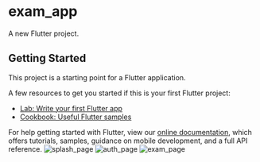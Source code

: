 # exam_app

A new Flutter project.

## Getting Started

This project is a starting point for a Flutter application.

A few resources to get you started if this is your first Flutter project:

- [Lab: Write your first Flutter app](https://flutter.dev/docs/get-started/codelab)
- [Cookbook: Useful Flutter samples](https://flutter.dev/docs/cookbook)

For help getting started with Flutter, view our
[online documentation](https://flutter.dev/docs), which offers tutorials,
samples, guidance on mobile development, and a full API reference.
![splash_page](https://user-images.githubusercontent.com/51680060/154480633-0fadfffe-be64-4522-ad28-581db7cbaceb.PNG)
![auth_page](https://user-images.githubusercontent.com/51680060/154480657-af6ecc87-3bbb-41dc-a2fa-4751ee04733d.PNG)
![exam_page](https://user-images.githubusercontent.com/51680060/154480677-fdceb24e-085c-469d-b20b-4d44fa717ba1.PNG)
